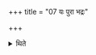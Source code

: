 +++
title = "07 यः पुरा भद्रः"

+++

<details><summary>थिते</summary>

7. (The performer) who being auspicious (rich) earlier will be poor, (should establish fires) under Punarvasū.
</details>
